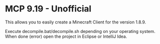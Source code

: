 # MCP 9.19 - Unofficial
This allows you to easily create a Minecraft Client for the version 1.8.9.

Execute decompile.bat/decompile.sh depending on your operating system.
When done (error) open the project in Eclipse or IntelliJ Idea.
